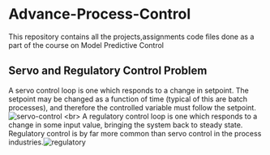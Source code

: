 # Advance-Process-Control
This repository contains  all the projects,assignments code files done as a part of the course on Model Predictive Control 
## Servo and Regulatory Control Problem 
A servo control loop is one which responds to a change in setpoint. The setpoint may be changed as a function of time (typical of this are batch processes), and therefore the controlled variable must follow the setpoint.
![servo-control ](https://user-images.githubusercontent.com/71029622/152694850-9251fe8c-668e-4323-ae27-0dc38bbbf736.png)
<br\>
A regulatory control loop is one which responds to a change in some input value, bringing the system back to steady state. Regulatory control is by far more common than servo control in the process industries.![regulatory ](https://user-images.githubusercontent.com/71029622/152694869-a02916ab-40a5-4831-9c58-8aea9c2f34e5.png)
